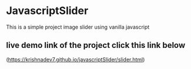# JavascriptSlider
This is a simple project image slider using vanilla javascript
## live demo link of the project click this link below ##
(https://krishnadev7.github.io/javascriptSlider/slider.html)
